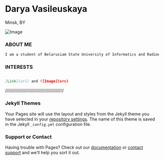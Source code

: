 # Darya Vasileuskaya

Minsk, BY

![Image](src)

### ABOUT ME

```markdown
I am a student of Belarusiam State University of Informatics and Radioelectronics. I take Artificial Intelligence as my speciality.
```

### INTERESTS

```markdown

[Link](url) and ![Image](src)
```


//////////////////////////////////////

### Jekyll Themes

Your Pages site will use the layout and styles from the Jekyll theme you have selected in your [repository settings](https://github.com/outflares/outflares.github.io/settings). The name of this theme is saved in the Jekyll `_config.yml` configuration file.

### Support or Contact

Having trouble with Pages? Check out our [documentation](https://help.github.com/categories/github-pages-basics/) or [contact support](https://github.com/contact) and we’ll help you sort it out.
